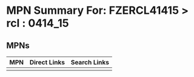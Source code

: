 



# MPN Summary For: FZERCL41415 > rcl : 0414_15

## MPNs
  

|MPN|Direct Links|Search Links|
| :--- | :--- | :--- |
||||
